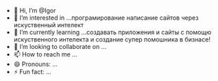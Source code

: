 - 👋 Hi, I’m @Igor
- 👀 I’m interested in ...програмирование написание сайтов через искуственный интелект
- 🌱 I’m currently learning ...создавать приложения и сайты с помощю искуственного интелекта и создание супер помошника в бизнасе!
- 💞️ I’m looking to collaborate on ...
- 📫 How to reach me ...
- 😄 Pronouns: ...
- ⚡ Fun fact: ...

<!---
tomkovigor/tomkovigor is a ✨ special ✨ repository because its `README.md` (this file) appears on your GitHub profile.
You can click the Preview link to take a look at your changes.
--->
